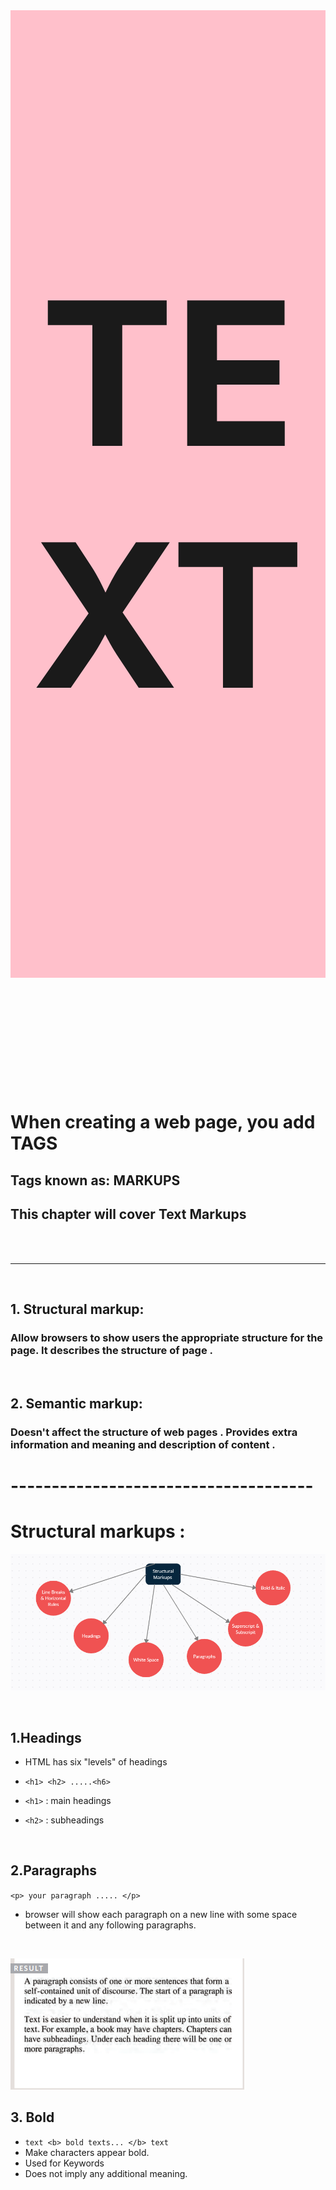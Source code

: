 
 <div  style="font-size:160px; background-color:pink; text-align:center;"> <h1> <br><b> TEXT </b> <br><br> </h1> </div>

# When creating a web page, you add TAGS 

## Tags known as: **MARKUPS**

## This chapter will cover **Text Markups**
<br><br>
***
<br>

## 1. **Structural markup:**

### Allow browsers to show users the appropriate structure for the page. It describes the structure of page .

<br>

## 2. **Semantic markup:**

### Doesn't affect the structure of web pages . Provides extra information and meaning and description of content .


# -------------------------------------

# Structural markups :

![](b1.PNG)

<br>

## 1.Headings

* HTML has six "levels" of
headings 

* `<h1> <h2> .....<h6>`
* `<h1>` : main headings
* `<h2>` : subheadings

<br>



## 2.Paragraphs
  `<p> your paragraph ..... </p>`
* browser will show
each paragraph on a new line
with some space between it and
any following paragraphs.

<br>

![](b3.PNG)

## 3. Bold 

 * `text <b> bold texts... </b> text`
 * Make characters appear bold.
 * Used for Keywords 
* Does not imply
any additional meaning.

<br><br>

## 3. Italic

 * `text <b> bold texts... </b> text`
 * Make characters appear bold.
 * Used for 
   - Technical terms
   - Names of ships,
   - Foreign words

<br>

![](b4.PNG)


## 4. Super-script and Sub-script
  
  * ## Superscript 
  * ` The 4<sup>th</sup> of October`
  * Contain characters slightly **above** the normal line 
   * suffixes of dates or mathematical concepts like (power)

  * ## Subscript 

   * ` The H<sub>2</sub>O`
  * Contain characters slightly **below** the normal line 
   * Chemical formulas such as H20 

   <br>

![](b5.PNG)

<br>

# White Space 

## What's White Space?

* a Text composed only of spaces, tabs or line breaks 

![](b6.PNG)

<br>

## What's White space collapsing?
* browser completely **ignore** white spaces .

* **Two or more spaces** next to each
other ----> only **one space displayed** 

* **linevbreak** ----> only **one space displayed** 

* ## **Makes code easier to read** 

![](b7.PNG)

# result:

![](b8.PNG)

<br>

## 5.Line Breaks and Horizontal Rules

* `<br>` Add a line break inside the
middle of a paragraph 
* `<hr>` add a ruler . Used as a break .

 <br>
 <br />

# Empty elements 
* elements that
do not have words between
an opening and closing tag.
* Like `<img> , <br> , <hr>`
* **GOOD PRACTICE** : add space and a forward slash 
like : 
* `<br> same as <br />` 

<br><br><br>


# 2. **Semantic markup:**

* ## Purpose : **Describe the content** of your web pages 

<br>

* ## **Shouldn't** use them to **change** the way that your text looks .

<br>


* ## **WHY?** : Used for programs like screen readers or search engines .

<br>


 * ## **HOW?** They use the extra information. For example: 
- ### voice of a screen reader may add emphasis to the words inside the <em> 
- ### search engine might register that the page has a quote if you use the <blockquote> 

<br>

![](b9.PNG)

<br><br>

## 1.Strong & Emphasis
* `<strong> </strong>`
* indicates that 
content has strong importance

* will show
the contents in bold 

<br>

* `<em> </em>`
* Changes
the meaning of a sentence (depending on what word 
in the sentence is Italic).

* will show
the contents in italic 

<br>

![](b10.PNG)

<br><br>


## 1.Qoutations 

### used for marking up quotations:
* `<blockquote> </blockquote>`
* used for longer quotes that **take
up an entire paragraph**.

* `<p>` tag still used inside .
* it  indent the paragraph (push it away . adds a margin)

<hr>
<br>

![](b11.PNG)


* `<q>  </q>`

*  used for
shorter quotes 

*  most browsers put quotes around
the content 

<br>

![](b12.PNG)

<br>

## 2.Abbreviations & Acronyms  
* `<abrr> </abbr>`
* Used for Abbriviations (eg. Doctor - Dr ) and Acronyms (eg. USA - United States of America) 

* It shows a description when you mouse over the element.
* Needs "title=" attribute .

![](b13.PNG)



## 3.Citations & Definitions 
* `<cite> </cite>`
* Used when mentioning a book name, movie, name of a published paper 
* content will appear italic 
* `<cite>A Brief History of Time</cite> by Stephen
 Hawking has sold over... `

<br>

  * `<dfn> </dfn>`
  * Used when defining new term 
  * `A <dfn>black hole</dfn> is a region of space`

<br> 

## 4.Author Details  
 * contain
contact details for the author of
the page (his address, email, phone number).

* `<address>  742 Evergreen Terrace, Springfield.</address>`

<br> 

## 5.Changes to Content

  * `<ins>  </ins>` 
  * used
to show content that has been
inserted into a document
* appears Underlined

<br>

* `<del>  </del>`

* to show deleted text 
* appears with a line crosssing though it 

<br>

* `<s>  </s>`
*  indicates
something that is no longer
accurate or relevant
* appears with crossed line

![](https://static.javatpoint.com/htmlpages/images/html-del-tag2.png)

<br><br>


<div  style="font-size:160px; background-color:pink; text-align:center;"> <h1> <br><b> CSS</b> <br><br> </h1> </div> 

# What Does CSS Do?

## CSS allows you to create **rules** that specify how the **content of an element should appear** .

<br><hr>


# How CSS works?

## The key to understanding how CSS works is to imagine that there is an **invisible box around every HTML element** .

<br>

## BLOCK & INLINE ELEMENTS
Every HTML element has a default display value, depending on what type of element it is.
<br><br>

There are two display values: block and 
<br><br>

* **Block level elements** : 
* always start on a new line . 
* Takes up the full width available . 
* Has default TOP and BOTTOM Margin (16px) .
*  `<h1>-<h6>, <p> and <div>` 

![](b14.png)

<br>

* **Inline elements**: 
* Does not start on a new line (flow within the
text)
* only takes up as much width as necessary.
* doesn't have a default margin .
 
* `<b>, <i>, <img>, <em> and <span>`

![](b15.png)

<br>


# Style Rules
## * These rules govern how element's content should be displayed. 

<br>

## * A CSS rule contains two parts: 
## 1.**selector**: indicate which element the rule applies to .

## 2.**declaration**: how the selected elements should be styled.

<br>

##  **Declarations**  sit inside curly brackets and each is made up of two parts: a property and a value, separated by a colon

<br>

![](b16.PNG)

<br>



<div  style="font-size:160px; background-color:pink; text-align:center;"> <h1> <br><b> JavaScript</b> <br><br> </h1> </div> 


# What is a script?

* A script is a series of instructions that a computer can follow step-by-step to achieve a goal. 

* You could compare scripts to : RECIPES , HANDBOOKS, MANUALS .


![recipe](rec.jpg)


# How do I creat a Script?

<br>

## 1: DEFINE THE GOAL

To write a script, you need to first state your goal and then list the tasks that need to be completed in order to achieve it. 

## 2: DESIGN THE SCRIPT

You can use flowcharts to work out how the tasks fit together. The flowcharts show the paths between each step.

<br>

![](img1.PNG)

3: CODE EACH STEP

<br> <br>

# EXPRESSIONS

  An expression results in a single value. There are two types of expressions:
  <br>

### 1.EXPRESSIONS THAT JUST ASSIGN A VALUE TO A VARIABLE: 

<br>

`var color = 'beige' ;`


### 2.EXPRESSIONS THAT USE TWO OR MORE VALUES TO RETURN A SINGLE VALUE:

<br>

`var area = 3 * 2;`

# OPERATORS 
Expressions rely on operators to calculate a value.

<br>

### 1.ASSIGNMENT OPERATORS

`color = 'beige';`

### 2.ARITHMETIC OPERATORS

`area = 3 * 2;`

### 3.STRING OPERATORS

`greeting= 'Hi 1' + 'Mol ly'`

### 4.COMPARISON OPERATORS

`buy = 3 > 5;`

### 5.LOGICAL OPERATORS

`buy= (5 > 3) && (4>2);`

<br><br>





## SWITCH STATEMENTS

A switch statement starts with a
variable called the switch value.
Each case indicates a possible
value for this variable and the
code that should run if the
variable matches that value. 
